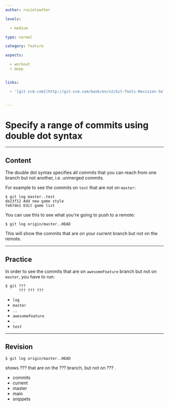 ```yaml
---
author: rosielowther

levels:

  - medium

type: normal

category: feature

aspects:

  - workout
  - deep


links:

  - '[git-scm.com](http://git-scm.com/book/en/v2/Git-Tools-Revision-Selection){website}'


---
```


# Specify a range of commits using double dot syntax

---
## Content

The double dot syntax specifies all commits that you can reach from one branch but not another, i.e. unmerged commits.

For example to see the commits on `test` that are not on `master`:
```
$ git log master..test
de23f12 Add new game style
fe67de1 Edit game list
```
You can use this to see what you're going to push to a remote:
```
$ git log origin/master..HEAD
```
This will show the commits that are on your current branch but not on the remote.

---
## Practice

In order to see the commits that are on `awesomeFeature` branch but not on `master`, you have to run:
```
$ git ???
      ??? ??? ???
```

* `log`
* `master`
* `..`
* `awesomeFeature`
* `.`
* `test`

---
## Revision

```
$ git log origin/master..HEAD
```
shows ??? that are on the ??? branch, but not on ??? .

* commits
* current
* master
* main
* snippets

 
